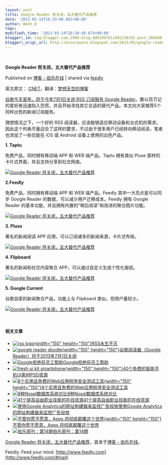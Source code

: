 ```yaml
--- 
layout: post 
title: Google Reader 将关闭，五大替代产品推荐 
date: '2013-03-14T16:29:00.001+08:00' 
author: Wenh Q
tags:
modified\_time: '2013-03-14T16:29:49.674+08:00' 
blogger\_id: tag:blogger.com,1999:blog-4961947611491238191.post-2804887647268511026
blogger\_orig\_url: http://binaryware.blogspot.com/2013/03/google-reader.html
---
```



 
<div class="article">

<div class="header">

**Google Reader 将关闭，五大替代产品推荐**

</div>

<div class="source">

Published on [博客 -
伯乐在线](http://blog.jobbole.com/35908/?utm_source=rss&utm_medium=rss&utm_campaign=google-reader-%25e5%25b0%2586%25e5%2585%25b3%25e9%2597%25ad%25ef%25bc%258c%25e4%25ba%2594%25e5%25a4%25a7%25e6%259b%25bf%25e4%25bb%25a3%25e4%25ba%25a7%25e5%2593%2581%25e6%258e%25a8%25e8%258d%2590)
| shared via [feedly](http://www.feedly.com)

</div>

<div>

英文原文：
[CNET](http://www.cnet.com/)，翻译：[梦想天空的博客](http://www.cnblogs.com/lhb25/archive/2013/03/14/google-reader-substitutes.html)

[谷歌今天宣布，将于今年7月1日关闭 RSS 订阅服务 Google
Reader](http://blog.jobbole.com/35836/)。数以百万记的爱好者迅速陷入恐慌，并且开始寻找其它合适的替代产品。本文向大家推荐5个同样出色的新闻订阅服务。

理想情况之下，一个好的 RSS
阅读器，应该能够适应移动设备和台式机的需求。因此这个列表尽量迎合了这样的要求，不过由于很多用户已经转向移动阅读，笔者也添加了一些仅能在
iOS 或 Android 设备上使用的出色产品。

**1. Taptu**

免费产品，同时拥有移动端 APP 和 WEB 端产品。Taptu 拥有类似 Pluse
那样的卡片式界面，并且支持分享到社交网络。

[![Google Reader
将关闭，五大替代产品推荐](http://blog.jobbole.com/wp-content/uploads/2013/03/117.jpg "Google Reader 将关闭，五大替代产品推荐")](http://blog.jobbole.com/wp-content/uploads/2013/03/117.jpg "Google Reader 将关闭，五大替代产品推荐")

**2.Feedly**

免费产品，同时拥有移动端 APP 和 WEB 端产品。Feedly
其中一大亮点是可以同步 Google Reader
的数据，可以减少用户迁移成本。Feedly 拥有 Google Reader
的基本功能，并且拥有内置的"稍后阅读"和改进的聚合图片功能。

[![Google Reader
将关闭，五大替代产品推荐](http://blog.jobbole.com/wp-content/uploads/2013/03/211.jpg "Google Reader 将关闭，五大替代产品推荐")](http://blog.jobbole.com/wp-content/uploads/2013/03/211.jpg "Google Reader 将关闭，五大替代产品推荐")

**3. Pluse**

著名的新闻阅读 APP 应用，可以订阅诸多的新闻来源，卡片式布局。

[![Google Reader
将关闭，五大替代产品推荐](http://blog.jobbole.com/wp-content/uploads/2013/03/311.jpg "Google Reader 将关闭，五大替代产品推荐")](http://blog.jobbole.com/wp-content/uploads/2013/03/311.jpg "Google Reader 将关闭，五大替代产品推荐")

**4. Flipboard**

著名的新闻和社交内容聚合 APP，可以通过自定义生成个性化报纸。

[![Google Reader
将关闭，五大替代产品推荐](http://blog.jobbole.com/wp-content/uploads/2013/03/410.jpg "Google Reader 将关闭，五大替代产品推荐")](http://blog.jobbole.com/wp-content/uploads/2013/03/410.jpg "Google Reader 将关闭，五大替代产品推荐")

**5. Google Current**

谷歌自家的新闻聚合产品，功能上与 Flipboard 类似，但用户量较少。

[![Google Reader
将关闭，五大替代产品推荐](http://blog.jobbole.com/wp-content/uploads/2013/03/58.jpg "Google Reader 将关闭，五大替代产品推荐")](http://blog.jobbole.com/wp-content/uploads/2013/03/58.jpg "Google Reader 将关闭，五大替代产品推荐")

 

#### 相关文章

-   [![rss
    logo](http://blog.jobbole.com/wp-content/uploads/2012/04/rss-logo--150x150.jpg){width="150"
    height="150"}](http://blog.jobbole.com/18436/)[RSS永生不灭](http://blog.jobbole.com/18436/)
-   [![google reader
    doodle](http://blog.jobbole.com/wp-content/uploads/2013/03/google-reader-doodle-150x150.jpeg){width="150"
    height="150"}](http://blog.jobbole.com/35836/)[谷歌阅读器（Google
    Reader）将于2013年7月1日关闭](http://blog.jobbole.com/35836/)
-   [![Google拒绝前员工帮助](http://blog.jobbole.com/wp-content/uploads/2011/11/Google-logo.jpg)](http://blog.jobbole.com/5404/)[Google拒绝前员工帮助](http://blog.jobbole.com/5404/)
-   [![fresh ui kit
    smartphone](http://blog.jobbole.com/wp-content/uploads/2012/10/preview-large-40freshuikitsmartphone-150x150.jpg){width="150"
    height="150"}](http://blog.jobbole.com/29270/)[40个免费的智能手机UI素材PSD资源](http://blog.jobbole.com/29270/)
-   [![8个实用且免费的Web应用程序安全测试工具](http://blog.jobbole.com/wp-content/uploads/2012/07/Recommended-8-free-Web-security-testing-tools1-150x150.jpg){width="150"
    height="150"}](http://blog.jobbole.com/23097/)[8个实用且免费的Web应用程序安全测试工具](http://blog.jobbole.com/23097/)
-   [![8种Nosql数据库系统对比](http://blog.jobbole.com/wp-content/plugins/wordpress-23-related-posts-plugin/static/thumbs/19.jpg)](http://blog.jobbole.com/1344/)[8种Nosql数据库系统对比](http://blog.jobbole.com/1344/)
-   [![41个提高自由职业技能的在线资源](http://blog.jobbole.com/wp-content/plugins/wordpress-23-related-posts-plugin/static/thumbs/26.jpg)](http://blog.jobbole.com/1166/)[41个提高自由职业技能的在线资源](http://blog.jobbole.com/1166/)
-   [![使用Google
    Analytics的网址构建器来监控广告投放](http://blog.jobbole.com/wp-content/uploads/2011/11/Google-logo.jpg)](http://blog.jobbole.com/7618/)[使用Google
    Analytics的网址构建器来监控广告投放](http://blog.jobbole.com/7618/)
-   [![不管你愿不愿意，Apps
    将彻底颠覆这个世界](http://blog.jobbole.com/wp-content/uploads/2012/07/20120717_154320_1-150x150.jpg){width="150"
    height="150"}](http://blog.jobbole.com/23896/)[不管你愿不愿意，Apps
    将彻底颠覆这个世界](http://blog.jobbole.com/23896/)
-   [![伯乐周刊：第14期](http://blog.jobbole.com/wp-content/uploads/2011/12/blog-weekly.png)](http://blog.jobbole.com/15076/)[伯乐周刊：第14期](http://blog.jobbole.com/15076/)

[Google Reader
将关闭，五大替代产品推荐](http://blog.jobbole.com/35908/)，首发于[博客 -
伯乐在线](http://blog.jobbole.com)。

</div>




</div>

<div class="footer">

Feedly. Feed your mind.
[http://www.feedly.com](http://www.feedly.com/#mail)

</div>

